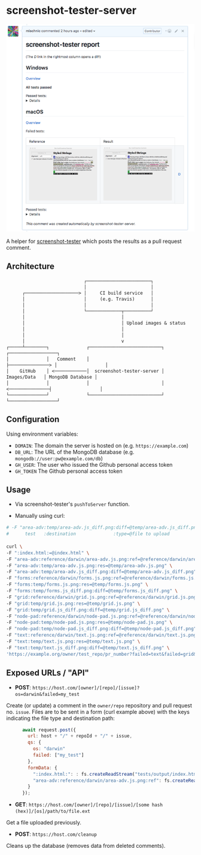 # screenshot-tester-server

![](example.png)

A helper for [screenshot-tester](https://github.com/mischnic/screenshot-tester) which posts the results as a pull request comment.

## Architecture

```
                             ┌────────────────────────┐
                             │                        │
      ┌────────────────────> │     CI build service   │
      │                      │     (e.g. Travis)      │
      │                      │                        │
      │                      └─────────────┬──────────┘
      │                                    │
      │                                    │ Upload images & status
      │                                    │
      │                                    │
      │                                    v
┌─────┴────────┐              ┌───────────────────────────┐                 ┌──────────────────┐
│              │   Comment    │                           ├───────────────> │                  │
│    GitHub    │ <────────────│  screenshot-tester-server │   Images/Data   │ MongoDB Database │
│              │              │                           │ <───────────────┤                  │
└──────────────┘              └───────────────────────────┘                 └──────────────────┘

```

## Configuration 

Using environment variables:
- `DOMAIN`: The domain the server is hosted on (e.g. `https://example.com`)
- `DB_URL`: The URL of the MongoDB database (e.g. `mongodb://user:pw@example.com/db`)
- `GH_USER`: The user who issued the Github personal access token
- `GH_TOKEN` The Github personal access token

## Usage

- Via screenshot-tester's `pushToServer` function.

- Manually using curl:
```sh
# -F "area-adv:temp/area-adv.js_diff.png:diff=@temp/area-adv.js_diff.png" \
#      test   :destination              :type=@file to upload

curl \
-F ":index.html:=@index.html" \
-F "area-adv:reference/darwin/area-adv.js.png:ref=@reference/darwin/area-adv.js.png" \
-F "area-adv:temp/area-adv.js.png:res=@temp/area-adv.js.png" \
-F "area-adv:temp/area-adv.js_diff.png:diff=@temp/area-adv.js_diff.png" \
-F "forms:reference/darwin/forms.js.png:ref=@reference/darwin/forms.js.png" \
-F "forms:temp/forms.js.png:res=@temp/forms.js.png" \
-F "forms:temp/forms.js_diff.png:diff=@temp/forms.js_diff.png" \
-F "grid:reference/darwin/grid.js.png:ref=@reference/darwin/grid.js.png" \
-F "grid:temp/grid.js.png:res=@temp/grid.js.png" \
-F "grid:temp/grid.js_diff.png:diff=@temp/grid.js_diff.png" \
-F "node-pad:reference/darwin/node-pad.js.png:ref=@reference/darwin/node-pad.js.png" \
-F "node-pad:temp/node-pad.js.png:res=@temp/node-pad.js.png" \
-F "node-pad:temp/node-pad.js_diff.png:diff=@temp/node-pad.js_diff.png" \
-F "text:reference/darwin/text.js.png:ref=@reference/darwin/text.js.png" \
-F "text:temp/text.js.png:res=@temp/text.js.png" \
-F "text:temp/text.js_diff.png:diff=@temp/text.js_diff.png" \
'https://example.org/owner/test_repo/pr_number?failed=text&failed=grid&os=darwin'
```

## Exposed URLs / "API"

- **POST**: `https://host.com/[owner]/[repo]/[issue]?os=darwin&failed=my_test`

Create (or update) a comment in the `owner/repo` repository and pull request no. `issue`. Files are to be sent in a form (curl example above) with the keys indicating the file type and destination path:
```js
      await request.post({
        url: host + "/" + repoId + "/" + issue,
        qs: {
          os: "darwin"
          failed: ["my_test"]
        },
        formData: {
          ":index.html:": : fs.createReadStream("tests/output/index.html"),
          "area-adv:reference/darwin/area-adv.js.png:ref": fs.createReadStream("tests/output/reference/darwin/area-adv.js.png")
        }
      });
```

- **GET**: `https://host.com/[owner]/[repo]/[issue]/[some hash (hex)]/[os]/path/to/file.ext`

Get a file uploaded previously.

- **POST**: `https://host.com/cleanup`

Cleans up the database (removes data from deleted comments).